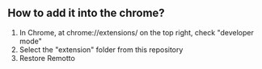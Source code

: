 ## How to add it into the chrome?

1. In Chrome, at chrome://extensions/ on the top right, check "developer mode"
2. Select the "extension" folder from this repository
3. Restore Remotto
